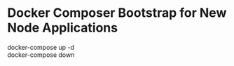 # Docker Composer Bootstrap for New Node Applications

<span>docker-compose up -d</span>
<br>
<span>docker-compose down</span>
